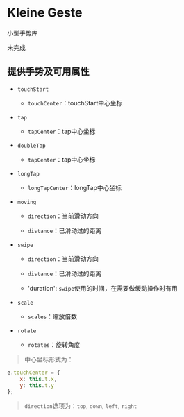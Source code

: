 # Kleine Geste

小型手势库

未完成

## 提供手势及可用属性

- `touchStart`

    - `touchCenter`：touchStart中心坐标

- `tap`

    - `tapCenter`：tap中心坐标

- `doubleTap`

    - `tapCenter`：tap中心坐标

- `longTap`

    - `longTapCenter`：longTap中心坐标

- `moving`

    - `direction`：当前滑动方向

    - `distance`：已滑动过的距离

- `swipe`

    - `direction`：当前滑动方向

    - `distance`：已滑动过的距离

    - 'duration': `swipe`使用的时间，在需要做缓动操作时有用

- `scale`

    - `scales`：缩放倍数

- `rotate`

    - `rotates`：旋转角度

> 中心坐标形式为：

```JavaScript
e.touchCenter = {
    x: this.t.x,
    y: this.t.y
};
```

> `direction`选项为：`top`, `down`, `left`, `right`